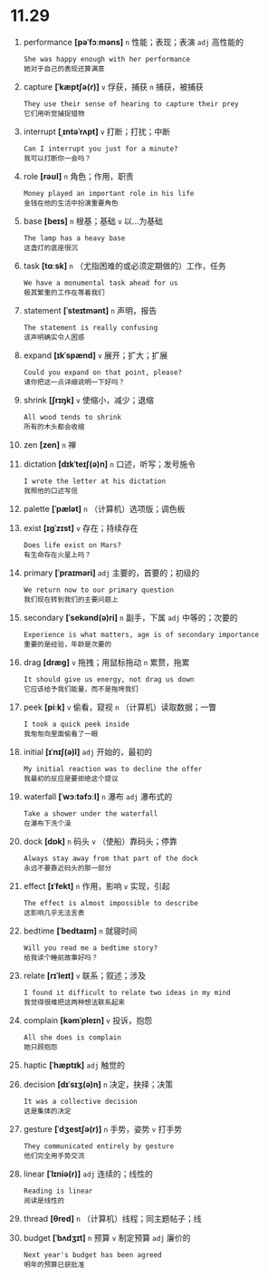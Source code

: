 # 11.29

1. performance **[pəˈfɔːməns]** `n` 性能；表现；表演 `adj` 高性能的

   ```
   She was happy enough with her performance
   她对于自己的表现还算满意
   ```

2. capture **[ˈkæptʃə(r)]** `v` 俘获，捕获 `n` 捕获，被捕获

   ```
   They use their sense of hearing to capture their prey
   它们用听觉捕捉猎物
   ```

3. interrupt **[ˌɪntəˈrʌpt]** `v` 打断；打扰；中断

   ```
   Can I interrupt you just for a minute?
   我可以打断你一会吗？
   ```

4. role **[rəʊl]** `n` 角色；作用，职责

   ```
   Money played an important role in his life
   金钱在他的生活中扮演重要角色
   ```

5. base **[beɪs]** `n` 根基；基础 `v` 以...为基础

   ```
   The lamp has a heavy base
   这盏灯的底座很沉
   ```

6. task **[tɑːsk]** `n` （尤指困难的或必须定期做的）工作，任务

   ```
   We have a monumental task ahead for us
   极其繁重的工作在等着我们
   ```

7. statement **[ˈsteɪtmənt]** `n` 声明，报告

   ```
   The statement is really confusing
   该声明确实令人困惑
   ```

8. expand **[ɪkˈspænd]** `v` 展开；扩大；扩展

   ```
   Could you expand on that point, please?
   请你把这一点详细说明一下好吗？
   ```

9. shrink **[ʃrɪŋk]** `v` 使缩小，减少；退缩

   ```
   All wood tends to shrink
   所有的木头都会收缩
   ```

10. zen **[zen]** `n` 禅

11. dictation **[dɪkˈteɪʃ(ə)n]** `n` 口述，听写；发号施令

    ```
    I wrote the letter at his dictation
    我照他的口述写信
    ```

12. palette **[ˈpælət]** `n` （计算机）选项版；调色板

13. exist **[ɪɡˈzɪst]** `v` 存在；持续存在

    ```
    Does life exist on Mars?
    有生命存在火星上吗？
    ```

14. primary **[ˈpraɪməri]** `adj` 主要的，首要的；初级的

    ```
    We return now to our primary question
    我们现在转到我们的主要问题上
    ```

15. secondary **[ˈsekənd(ə)ri]** `n` 副手，下属 `adj` 中等的；次要的

    ```
    Experience is what matters, age is of secondary importance
    重要的是经验，年龄是次要的
    ```

16. drag **[dræɡ]** `v` 拖拽；用鼠标拖动 `n` 累赘，拖累

    ```
    It should give us energy, not drag us down
    它应该给予我们能量，而不是拖垮我们
    ```

17. peek **[piːk]** `v` 偷看，窥视 `n` （计算机）读取数据；一瞥

    ```
    I took a quick peek inside
    我匆匆向里面偷看了一眼
    ```

18. initial **[ɪˈnɪʃ(ə)l]** `adj` 开始的，最初的

    ```
    My initial reaction was to decline the offer
    我最初的反应是要拒绝这个提议
    ```

19. waterfall **[ˈwɔːtəfɔːl]** `n` 瀑布 `adj` 瀑布式的

    ```
    Take a shower under the waterfall
    在瀑布下洗个澡
    ```

20. dock **[dɒk]** `n` 码头 `v` （使船）靠码头；停靠

    ```
    Always stay away from that part of the dock
    永远不要靠近码头的那一部分
    ```

21. effect **[ɪˈfekt]** `n` 作用，影响 `v` 实现，引起

    ```
    The effect is almost impossible to describe
    这影响几乎无法言表
    ```

22. bedtime **[ˈbedtaɪm]** `n` 就寝时间

    ```
    Will you read me a bedtime story?
    给我读个睡前故事好吗？
    ```

23. relate **[rɪˈleɪt]** `v` 联系；叙述；涉及

    ```
    I found it difficult to relate two ideas in my mind
    我觉得很难把这两种想法联系起来
    ```

24. complain **[kəmˈpleɪn]** `v` 投诉，抱怨

    ```
    All she does is complain
    她只顾抱怨
    ```

25. haptic **[ˈhæptɪk]** `adj` 触觉的

26. decision **[dɪˈsɪʒ(ə)n]** `n` 决定，抉择；决策

    ```
    It was a collective decision
    这是集体的决定
    ```

27. gesture **[ˈdʒestʃə(r)]** `n` 手势，姿势 `v` 打手势

    ```
    They communicated entirely by gesture
    他们完全用手势交流
    ```

28. linear **[ˈlɪniə(r)]** `adj` 连续的；线性的

    ```
    Reading is linear
    阅读是线性的
    ```

29. thread **[θred]** `n` （计算机）线程；同主题帖子；线

30. budget **[ˈbʌdʒɪt]** `n` 预算 `v` 制定预算 `adj` 廉价的

    ```
    Next year's budget has been agreed
    明年的预算已获批准
    ```
